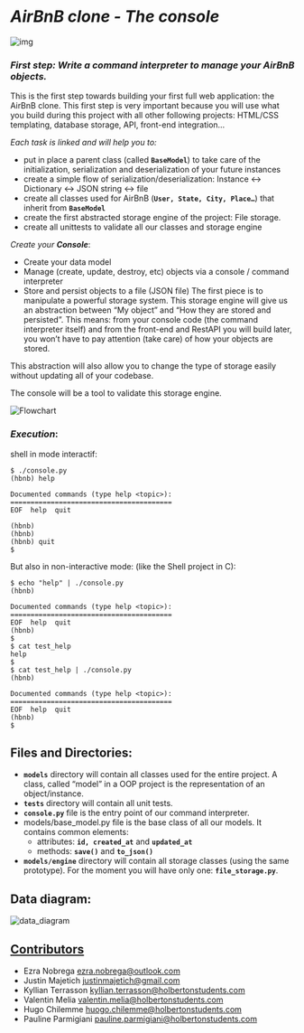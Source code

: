# *AirBnB clone - The console*

![img](https://camo.githubusercontent.com/a0c52a69dc410e983b8c63fa4aa57e83cb4157cd/68747470733a2f2f73332e616d617a6f6e6177732e636f6d2f696e7472616e65742d70726f6a656374732d66696c65732f686f6c626572746f6e7363686f6f6c2d6869676865722d6c6576656c5f70726f6772616d6d696e672b2f3236332f4842544e2d68626e622d46696e616c2e706e67)

### ***First step**: Write a command interpreter to manage your AirBnB objects.*

This is the first step towards building your first full web application: the AirBnB clone. This first step is very important because you will use what you build during this project with all other following projects: HTML/CSS templating, database storage, API, front-end integration…

*Each task is linked and will help you to:*

- put in place a parent class (called **`BaseModel`**) to take care of the initialization, serialization and deserialization of your future instances
- create a simple flow of serialization/deserialization: Instance <-> Dictionary <-> JSON string <-> file
- create all classes used for AirBnB (**`User, State, City, Place…`**) that inherit from **`BaseModel`**
- create the first abstracted storage engine of the project: File storage.
- create all unittests to validate all our classes and storage engine

*Create your **Console***:

- Create your data model
- Manage (create, update, destroy, etc) objects via a console / command interpreter
- Store and persist objects to a file (JSON file) The first piece is to manipulate a powerful storage system. This storage engine will give us an abstraction between “My object” and “How they are stored and persisted”. This means: from your console code (the command interpreter itself) and from the front-end and RestAPI you will build later, you won’t have to pay attention (take care) of how your objects are stored.

This abstraction will also allow you to change the type of storage easily without updating all of your codebase.

The console will be a tool to validate this storage engine.

![Flowchart](https://imgur.com/3rCP5Fx.png)

### *Execution*:

shell in mode interactif:

```
$ ./console.py
(hbnb) help

Documented commands (type help <topic>):
========================================
EOF  help  quit

(hbnb) 
(hbnb) 
(hbnb) quit
$
```
But also in non-interactive mode: (like the Shell project in C):

```
$ echo "help" | ./console.py
(hbnb)

Documented commands (type help <topic>):
========================================
EOF  help  quit
(hbnb) 
$
$ cat test_help
help
$
$ cat test_help | ./console.py
(hbnb)

Documented commands (type help <topic>):
========================================
EOF  help  quit
(hbnb) 
$
```

## **Files and Directories**:

- **`models`** directory will contain all classes used for the entire project. A class, called “model” in a OOP project is the representation of an object/instance.
- **`tests`** directory will contain all unit tests.
- **`console.py`** file is the entry point of our command interpreter.
- models/base_model.py file is the base class of all our models. It contains common elements:
   - attributes: **`id, created_at`** and **`updated_at`**
   - methods: **`save()`** and **`to_json()`**
- **`models/engine`** directory will contain all storage classes (using the same prototype). For the moment you will have only one: **`file_storage.py`**.

## **Data diagram**:

![data_diagram](https://i.imgur.com/I7VURNR.jpg)

## [Contributors](AUTHORS)

- Ezra Nobrega <ezra.nobrega@outlook.com>
- Justin Majetich <justinmajetich@gmail.com>
- Kyllian Terrasson <kyllian.terrasson@holbertonstudents.com>
- Valentin Melia <valentin.melia@holbertonstudents.com>
- Hugo Chilemme <huogo.chilemme@holbertonstudents.com>
- Pauline Parmigiani <pauline.parmigiani@holbertonstudents.com>